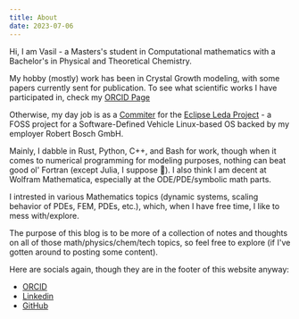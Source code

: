 ```yaml
---
title: About
date: 2023-07-06
---
```



Hi, I am Vasil - a Masters's student in Computational mathematics with a Bachelor's in Physical and
Theoretical Chemistry.

My hobby (mostly) work has been in Crystal Growth modeling, with some papers currently sent for publication.
To see what scientific works I have participated in, check my [ORCID Page](https://orcid.org/0000-0002-7651-2462)

Otherwise, my day job is as a [Commiter](https://accounts.eclipse.org/users/vasilvas99) for the [Eclipse Leda Project](https://projects.eclipse.org/projects/automotive.leda) - a FOSS 
project for a Software-Defined Vehicle Linux-based OS backed by my employer Robert Bosch GmbH. 

Mainly, I dabble in Rust, Python, C++, and Bash for work, though when it comes to numerical programming for modeling purposes, nothing can beat good ol' Fortran (except Julia, I suppose 🙂). 
I also think I am decent at Wolfram Mathematica, especially at the ODE/PDE/symbolic math parts.

I intrested in various Mathematics topics (dynamic systems, scaling behavior of PDEs, FEM, PDEs, etc.), which, when I have free time, I like to mess with/explore.

The purpose of this blog is to be more of a collection of notes and thoughts on all of those math/physics/chem/tech topics, so feel free to explore (if I've gotten around to posting some content).


Here are socials again, though they are in the footer of  this website anyway:

- [ORCID](https://orcid.org/0000-0002-7651-2462)
- [Linkedin](https://www.linkedin.com/in/vasil-ivanov-a131731b7)
- [GitHub](https://github.com/vasilvas99)
